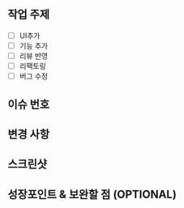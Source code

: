 ## 작업 주제
- [ ] UI추가
- [ ] 기능 추가
- [ ] 리뷰 반영
- [ ] 리팩토링
- [ ] 버그 수정

## 이슈 번호

## 변경 사항

## 스크린샷

## 성장포인트 & 보완할 점 (OPTIONAL)
